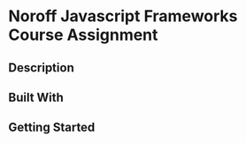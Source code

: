 # Noroff Javascript Frameworks Course Assignment

## Description

## Built With

## Getting Started


